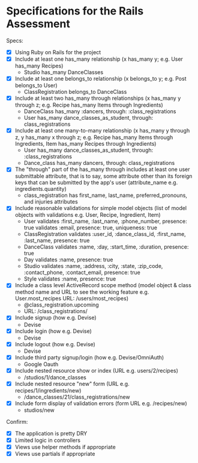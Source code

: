 # Specifications for the Rails Assessment

Specs:
- [x] Using Ruby on Rails for the project
- [x] Include at least one has_many relationship (x has_many y; e.g. User has_many Recipes) 
    - Studio has_many DanceClasses
- [x] Include at least one belongs_to relationship (x belongs_to y; e.g. Post belongs_to User)
    - ClassRegistration belongs_to DanceClass
- [x] Include at least two has_many through relationships (x has_many y through z; e.g. Recipe has_many Items through Ingredients)
    - DanceClass has_many :dancers, through: :class_registrations
    - User has_many dance_classes_as_student, through: class_registrations
- [x] Include at least one many-to-many relationship (x has_many y through z, y has_many x through z; e.g. Recipe has_many Items through Ingredients, Item has_many Recipes through Ingredients)
    - User has_many dance_classes_as_student, through: :class_registrations
    - Dance_class has_many dancers, through: class_registrations
- [x] The "through" part of the has_many through includes at least one user submittable attribute, that is to say, some attribute other than its foreign keys that can be submitted by the app's user (attribute_name e.g. ingredients.quantity)
    - class_registration has first_name, last_name, preferred_pronouns, and injuries attributes
- [x] Include reasonable validations for simple model objects (list of model objects with validations e.g. User, Recipe, Ingredient, Item)
    - User
        validates :first_name, :last_name, :phone_number, presence: true 
        validates :email, presence: true, uniqueness: true
    -  ClassRegistration
        validates :user_id, :dance_class_id, :first_name, :last_name, presence: true 
    - DanceClass
        validates :name, :day, :start_time, :duration, presence: true 
    - Day
        validates :name, presence: true 
    - Studio
        validates :name, :address, :city, :state, :zip_code, :contact_phone, :contact_email, presence: true 
    - Style
        validates :name, presence: true 
- [x] Include a class level ActiveRecord scope method (model object & class method name and URL to see the working feature e.g. User.most_recipes URL: /users/most_recipes)
    - @class_registration.upcoming 
    - URL: /class_registrations/
- [x] Include signup (how e.g. Devise)
    - Devise
- [x] Include login (how e.g. Devise)
    - Devise
- [x] Include logout (how e.g. Devise)
    - Devise
- [x] Include third party signup/login (how e.g. Devise/OmniAuth)
    - Google Oauth
- [x] Include nested resource show or index (URL e.g. users/2/recipes)
    - /studios/1/dance_classes
- [x] Include nested resource "new" form (URL e.g. recipes/1/ingredients/new)
    - /dance_classes/21/class_registrations/new
- [x] Include form display of validation errors (form URL e.g. /recipes/new)
    - studios/new

Confirm:
- [x] The application is pretty DRY
- [x] Limited logic in controllers
- [x] Views use helper methods if appropriate
- [x] Views use partials if appropriate